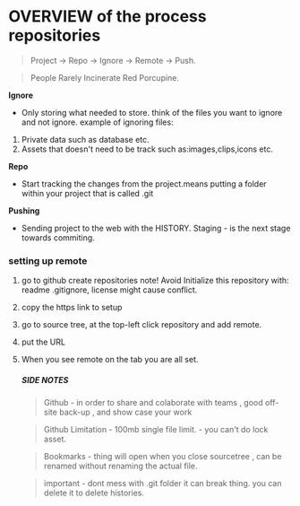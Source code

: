 # OVERVIEW of the process repositories

> Project -> Repo -> Ignore -> Remote -> Push.

> People Rarely Incinerate Red Porcupine.

**Ignore**

- Only storing what needed to store. think of the files you want to ignore and not ignore.
  example of ignoring files:

1. Private data such as database etc.
2. Assets that doesn't need to be track such as:images,clips,icons etc.

**Repo**

- Start tracking the changes from the project.means putting a folder within your project that is called .git

**Pushing**

- Sending project to the web with the HISTORY.
  Staging - is the next stage towards commiting.

### setting up remote

1.  go to github create repositories note! Avoid Initialize this repository with: readme .gitignore, license might cause conflict.
2.  copy the https link to setup
3.  go to source tree, at the top-left click repository and add remote.
4.  put the URL
5.  When you see remote on the tab you are all set.

    ##### SIDE NOTES

    > Github - in order to share and colaborate with teams , good off-site back-up , and show case your work

    > Github Limitation - 100mb single file limit. - you can't do lock asset.

    > Bookmarks - thing will open when you close sourcetree , can be renamed without renaming the actual file.

    > important - dont mess with .git folder it can break thing. you can delete it to delete histories.
